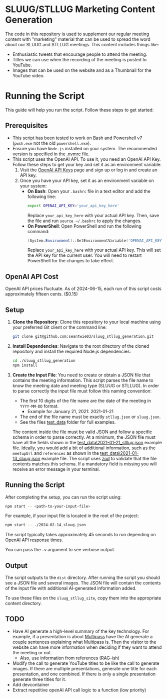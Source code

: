# SLUUG/STLLUG Marketing Content Generation

The code in this repository is used to supplement our regular meeting content with "marketing" material that can be used to spread the word about our SLUUG and STLLUG meetings. This content includes things like:

- Enthusiastic tweets that encourage people to attend the meeting.
- Titles we can use when the recording of the meeting is posted to YouTube.
- Images that can be used on the website and as a Thumbnail for the YouTube video.

# Running the Script

This guide will help you run the script. Follow these steps to get started:

## Prerequisites

- This script has been tested to work on Bash and Powershell v7 (`pwsh.exe` not the old `powershell.exe`).
- Ensure you have `Node.js` installed on your system. The recommended version is specified in the [.nvmrc](./.nvmrc) file.
- This script uses the OpenAI API. To use it, you need an OpenAI API Key. Follow these steps to get your key and set it as an environment variable:
    1. Visit the [OpenAI API Keys](https://platform.openai.com/api-keys) page and sign up or log in and create an API key.
    2. Once you have your API key, set it as an environment variable on your system:
        - **On Bash**: Open your `.bashrc` file in a text editor and add the following line:
            ```sh
            export OPENAI_API_KEY='your_api_key_here'
            ```
            Replace `your_api_key_here` with your actual API key. Then, save the file and run `source ~/.bashrc` to apply the changes.
        - **On PowerShell**: Open PowerShell and run the following command:
            ```powershell
            [System.Environment]::SetEnvironmentVariable('OPENAI_API_KEY', 'your_api_key_here', [System.EnvironmentVariableTarget]::User)
            ```
            Replace `your_api_key_here` with your actual API key. This will set the API key for the current user. You will need to restart PowerShell for the changes to take effect.

## OpenAI API Cost

OpenAI API prices fluctuate. As of 2024-06-15, each run of this script costs approximately fifteen cents. ($0.15)

## Setup

1. **Clone the Repository**: Clone this repository to your local machine using your preferred Git client or the command line:

    ```sh
    git clone git@github.com:seantwie03/sluug_stllug_generation.git
    ```

2. **Install Dependencies**: Navigate to the root directory of the cloned repository and install the required Node.js dependencies:

    ```sh
    cd ./sluug_stllug_generation
    npm install
    ```

3. **Create the Input File**: You need to create or obtain a JSON file that contains the meeting information. This script parses the file name to know the meeting date and meeting type (SLUUG or STLLUG). In order to parse correctly the input file must follow this naming convention:

    - The first 10 digits of the file name are the date of the meeting in `YYYY-MM-DD` format.
        - Example for January 21, 2021: 2021-01-21
    - The end of the file name must be exactly `stllug.json` or `sluug.json`.
    - See the files [test_data](test_data) folder for full examples.

    The content inside the file must be valid JSON and follow a specific schema in order to parse correctly. At a minimum, the JSON file must have all the fields shown in the [test_data\2021-01-21_stllug.json](test_data\2021-01-21_stllug.json) example file. Ideally, you would add a bit of additional information, such as the `meetupUrl` and `references` as shown in the [test_data\2021-01-13_sluug.json](test_data\2021-01-13_sluug.json) example file. The script uses [zod](https://github.com/colinhacks/zod) to validate that the file contents matches this schema. If a mandatory field is missing you will receive an error message in your terminal.

## Running the Script

After completing the setup, you can run the script using:

```sh
npm start -- <path-to-your-input-file>
```

For example, if your input file is located in the root of the project:

```sh
npm start -- ./2024-02-14_sluug.json
```

The script typically takes approximately 45 seconds to run depending on OpenAI API response times. 

You can pass the `-v` argument to see verbose output.

## Output

The script outputs to the `dist` directory. After running the script you should see a JSON file and several images. The JSON file will contain the contents of the input file with additional AI-generated information added.

To use these files on the `sluug_stllug_site`, copy them into the appropriate content directory.

## TODO

- Have AI generate a high-level summary of the key technology. For example, if a presentation is about [Multipass](https://multipass.run/) have the AI generate a couple sentences explaining what Multipass is. Then the visitor to the website can have more information when deciding if they want to attend the meeting or not.
    - Also, use information from references (RAG-ish)
- Modify the call to generate YouTube titles to be like the call to generate images. If there are multiple presentations, generate one title for each presentation, and one combined. If there is only a single presentation generate three titles for it.
- Add devcontainer
- Extract repetitive openAI API call logic to a function (low priority)
